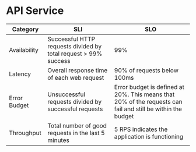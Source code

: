 # API Service

| Category     | SLI                                                        		| SLO                                                                                                         |
|--------------|--------------------------------------------------------------------|-------------------------------------------------------------------------------------------------------------|
| Availability | Successful HTTP requests divided by total request > 99% success    | 99%                                             										  |
| Latency      | Overall response time of each web request                  		| 90% of requests below 100ms                                                                                 |
| Error Budget | Unsuccessful requests divided by successful requests       		| Error budget is defined at 20%. This means that 20% of the requests can fail and still be within the budget |
| Throughput   | Total number of good requests in the last 5 minutes        		| 5 RPS indicates the application is functioning                                                              |              